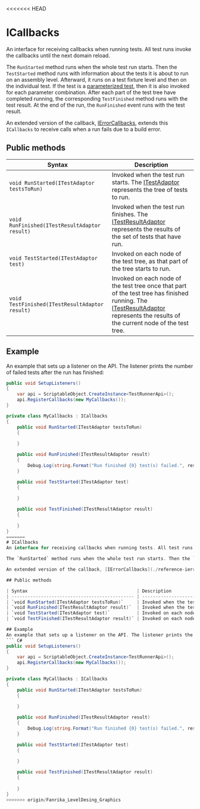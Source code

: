 <<<<<<< HEAD
# ICallbacks
An interface for receiving callbacks when running tests. All test runs invoke the callbacks until the next domain reload.

The `RunStarted` method runs when the whole test run starts. Then the `TestStarted` method runs with information about the tests it is about to run on an assembly level. Afterward, it runs on a test fixture level and then on the individual test. If the test is a [parameterized test](./https://github.com/nunit/docs/wiki/Parameterized-Tests), then it is also invoked for each parameter combination. After each part of the test tree have completed running, the corresponding `TestFinished` method runs with the test result. At the end of the run, the `RunFinished` event runs with the test result.

An extended version of the callback, [IErrorCallbacks](./reference-ierror-callbacks.md), extends this `ICallbacks` to receive calls when a run fails due to a build error.

## Public methods

| Syntax                                         | Description                                                  |
| ---------------------------------------------- | ------------------------------------------------------------ |
| `void RunStarted(ITestAdaptor testsToRun)`     | Invoked when the test run starts. The [ITestAdaptor](./reference-itest-adaptor.md) represents the tree of tests to run. |
| `void RunFinished(ITestResultAdaptor result)`  | Invoked when the test run finishes. The [ITestResultAdaptor](./reference-itest-result-adaptor.md) represents the results of the set of tests that have run. |
| `void TestStarted(ITestAdaptor test)`          | Invoked on each node of the test tree, as that part of the tree starts to run. |
| `void TestFinished(ITestResultAdaptor result)` | Invoked on each node of the test tree once that part of the test tree has finished running. The [ITestResultAdaptor](./reference-itest-result-adaptor.md) represents the results of the current node of the test tree. |

## Example
An example that sets up a listener on the API. The listener prints the number of failed tests after the run has finished:
``` C#
public void SetupListeners()
{
    var api = ScriptableObject.CreateInstance<TestRunnerApi>();
    api.RegisterCallbacks(new MyCallbacks());
}

private class MyCallbacks : ICallbacks
{
    public void RunStarted(ITestAdaptor testsToRun)
    {
  
    }

    public void RunFinished(ITestResultAdaptor result)
    {
        Debug.Log(string.Format("Run finished {0} test(s) failed.", result.FailCount));
    }

    public void TestStarted(ITestAdaptor test)
    {
  
    }

    public void TestFinished(ITestResultAdaptor result)
    {
  
    }
}
=======
# ICallbacks
An interface for receiving callbacks when running tests. All test runs invoke the callbacks until the next domain reload.

The `RunStarted` method runs when the whole test run starts. Then the `TestStarted` method runs with information about the tests it is about to run on an assembly level. Afterward, it runs on a test fixture level and then on the individual test. If the test is a [parameterized test](./https://github.com/nunit/docs/wiki/Parameterized-Tests), then it is also invoked for each parameter combination. After each part of the test tree have completed running, the corresponding `TestFinished` method runs with the test result. At the end of the run, the `RunFinished` event runs with the test result.

An extended version of the callback, [IErrorCallbacks](./reference-ierror-callbacks.md), extends this `ICallbacks` to receive calls when a run fails due to a build error.

## Public methods

| Syntax                                         | Description                                                  |
| ---------------------------------------------- | ------------------------------------------------------------ |
| `void RunStarted(ITestAdaptor testsToRun)`     | Invoked when the test run starts. The [ITestAdaptor](./reference-itest-adaptor.md) represents the tree of tests to run. |
| `void RunFinished(ITestResultAdaptor result)`  | Invoked when the test run finishes. The [ITestResultAdaptor](./reference-itest-result-adaptor.md) represents the results of the set of tests that have run. |
| `void TestStarted(ITestAdaptor test)`          | Invoked on each node of the test tree, as that part of the tree starts to run. |
| `void TestFinished(ITestResultAdaptor result)` | Invoked on each node of the test tree once that part of the test tree has finished running. The [ITestResultAdaptor](./reference-itest-result-adaptor.md) represents the results of the current node of the test tree. |

## Example
An example that sets up a listener on the API. The listener prints the number of failed tests after the run has finished:
``` C#
public void SetupListeners()
{
    var api = ScriptableObject.CreateInstance<TestRunnerApi>();
    api.RegisterCallbacks(new MyCallbacks());
}

private class MyCallbacks : ICallbacks
{
    public void RunStarted(ITestAdaptor testsToRun)
    {
  
    }

    public void RunFinished(ITestResultAdaptor result)
    {
        Debug.Log(string.Format("Run finished {0} test(s) failed.", result.FailCount));
    }

    public void TestStarted(ITestAdaptor test)
    {
  
    }

    public void TestFinished(ITestResultAdaptor result)
    {
  
    }
}
>>>>>>> origin/Fanrika_LevelDesing_Graphics
```